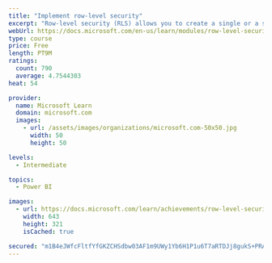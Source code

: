```yaml
---
title: "Implement row-level security"
excerpt: "Row-level security (RLS) allows you to create a single or a set of reports that targets data for a specific user. In this module, you will learn how to implement RLS by using either a static or dynamic method and how Microsoft Power BI simplifies testing RLS in Power BI Desktop and Power BI service."
webUrl: https://docs.microsoft.com/en-us/learn/modules/row-level-security-power-bi/
type: course
price: Free
length: PT9M
ratings:
  count: 790
  average: 4.7544303
heat: 54

provider:
  name: Microsoft Learn
  domain: microsoft.com
  images:
    - url: /assets/images/organizations/microsoft.com-50x50.jpg
      width: 50
      height: 50

levels:
  - Intermediate

topics:
  - Power BI

images:
  - url: https://docs.microsoft.com/learn/achievements/row-level-security-power-bi-social.png
    width: 643
    height: 321
    isCached: true

secured: "m1B4eJWfcFltfYfGKZCHSdbw03AF1m9UWy1Yb6H1P1u6T7aRTDJj8gukS+PRAJjSeiUYHrmyb9YkItneQsBHoRP7roG2F7XbC58QV9K9XplCNkdpgs0PbV75yTJhKm0iN0MijM1zEISoqMPRwaF/ytKqaZ6+9h09IGOTG0xwDF34SWJpELjHJhD+VIqRpA6rcJxFWy09MkNpxoEBvKHJGayEkZOiCZ0v5+6RpHHw+ddU7GXwbtivUt3Lz0iwULn6MNT3gjbe89wyrl2mnpPzWpM7DBhQg3XdxdRLFKBH4RUd5ztrSNNzLalJHqnFFrm49lcE2KBgreIwnwsfwKC83XAyuHFsoOcZHIz6Cu2JYrcfl6j6F7bU77LQHCJ3zSvQKBefG7BiAjAiLNfibEM5FHLtS4HwPm/oldzbJK+f6co=;4qAFleszVS9TuxPugRWh9w=="
---
```


